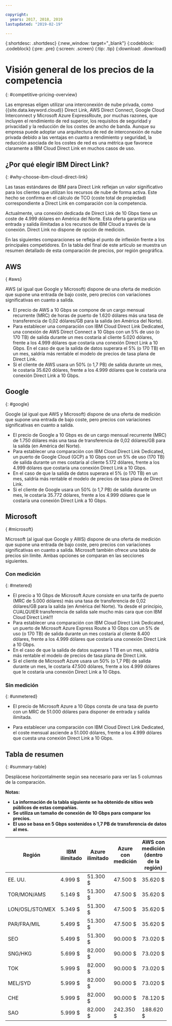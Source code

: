 ```yaml
---

copyright:
  years: 2017, 2018, 2019
lastupdated: "2019-02-19"

---
```


{:shortdesc: .shortdesc}
{:new_window: target="_blank"}
{:codeblock: .codeblock}
{:pre: .pre}
{:screen: .screen}
{:tip: .tip}
{:download: .download}

# Visión general de los precios de la competencia
{: #competitive-pricing-overview}

Las empresas eligen utilizar una interconexión de nube privada, como {{site.data.keyword.cloud}} Direct Link, AWS Direct Connect, Google Cloud Interconnect y Microsoft Azure ExpressRoute, por muchas razones, que incluyen el rendimiento de red superior, los requisitos de seguridad y privacidad y la reducción de los costes de ancho de banda. Aunque su empresa puede adoptar una arquitectura de red de interconexión de nube privada debido a las ventajas en cuanto a rendimiento y seguridad, la reducción asociada de los costes de red es una métrica que favorece claramente a IBM Cloud Direct Link en muchos casos de uso. 

## ¿Por qué elegir IBM Direct Link?
{: #why-choose-ibm-cloud-direct-link}

Las tasas estándares de IBM para Direct Link reflejan un valor significativo para los clientes que utilizan los recursos de nube de forma activa. Este hecho se confirma en el cálculo de TCO (coste total de propiedad) correspondiente a Direct Link en comparación con la competencia.

Actualmente, una conexión dedicada de Direct Link de 10 Gbps tiene un coste de 4.999 dólares en América del Norte. Esta oferta garantiza una entrada y salida ilimitadas a los recursos de IBM Cloud a través de la conexión. Direct Link no dispone de opción de medición.

En las siguientes comparaciones se refleja el punto de inflexión frente a los principales competidores. En la tabla del final de este artículo se muestra un resumen detallado de esta comparación de precios, por región geográfica.

## AWS
{ #aws}

AWS (al igual que Google y Microsoft) dispone de una oferta de medición que supone una entrada de bajo coste, pero precios con variaciones significativas en cuanto a salida.
* El precio de AWS a 10 Gbps se compone de un cargo mensual recurrente (MRC) de horas de puerto de 1.620 dólares más una tasa de transferencia de 0,02 dólares/GB para la salida (en América del Norte).
* Para establecer una comparación con IBM Cloud Direct Link Dedicated, una conexión de AWS Direct Connect a 10 Gbps con un 5% de uso (o 170 TB) de salida durante un mes costaría al cliente 5.020 dólares, frente a los 4.999 dólares que costaría una conexión Direct Link a 10 Gbps. En el caso de que la salida de datos superara el 5% (o 170 TB) en un mes, saldría más rentable el modelo de precios de tasa plana de Direct Link.
* Si el cliente de AWS usara un 50% (o 1,7 PB) de salida durante un mes, le costaría 35.620 dólares, frente a los 4.999 dólares que le costaría una conexión Direct Link a 10 Gbps.

## Google
{: #google}

Google (al igual que AWS y Microsoft) dispone de una oferta de medición que supone una entrada de bajo coste, pero precios con variaciones significativas en cuanto a salida.

* El precio de Google a 10 Gbps es de un cargo mensual recurrente (MRC) de 1.750 dólares más una tasa de transferencia de 0,02 dólares/GB para la salida (en América del Norte).
* Para establecer una comparación con IBM Cloud Direct Link Dedicated, un puerto de Google Cloud (GCP) a 10 Gbps con un 5% de uso (170 TB) de salida durante un mes costaría al cliente 5.172 dólares, frente a los 4.999 dólares que costaría una conexión Direct Link a 10 Gbps. 
* En el caso de que la salida de datos superara el 5% (o 170 TB) en un mes, saldría más rentable el modelo de precios de tasa plana de Direct Link.
* Si el cliente de Google usara un 50% (o 1,7 PB) de salida durante un mes, le costaría 35.772 dólares, frente a los 4.999 dólares que le costaría una conexión Direct Link a 10 Gbps.

## Microsoft
{ #microsoft}

Microsoft (al igual que Google y AWS) dispone de una oferta de medición que supone una entrada de bajo coste, pero precios con variaciones significativas en cuanto a salida. Microsoft también ofrece una tabla de precios sin límite. Ambas opciones se comparan en las secciones siguientes.

### Con medición
{: #metered}

* El precio a 10 Gbps de Microsoft Azure consiste en una tarifa de puerto (MRC de 5.000 dólares) más una tasa de transferencia de 0,02 dólares/GB para la salida (en América del Norte). Ya desde el principio, CUALQUIER transferencia de salida sale mucho más cara que con IBM Cloud Direct Link!!!
* Para establecer una comparación con IBM Cloud Direct Link Dedicated, un puerto de Microsoft Azure Express Route a 10 Gbps con un 5% de uso (o 170 TB) de salida durante un mes costaría al cliente 8.400 dólares, frente a los 4.999 dólares que costaría una conexión Direct Link a 10 Gbps. 
* En el caso de que la salida de datos superara 1 TB en un mes, saldría más rentable el modelo de precios de tasa plana de Direct Link.
* Si el cliente de Microsoft Azure usara un 50% (o 1,7 PB) de salida durante un mes, le costaría 47.500 dólares, frente a los 4.999 dólares que le costaría una conexión Direct Link a 10 Gbps.


### Sin medición 
{: #unmetered}

* El precio de Microsoft Azure a 10 Gbps consta de una tasa de puerto con un MRC de 51.000 dólares para disponer de entrada y salida ilimitada.

* Para establecer una comparación con IBM Cloud Direct Link Dedicated, el coste mensual asciende a 51.000 dólares, frente a los 4.999 dólares que cuesta una conexión Direct Link a 10 Gbps. 

## Tabla de resumen
{: #summary-table}

Desplácese horizontalmente según sea necesario para ver las 5 columnas de la comparación.

**Notas:**
* **La información de la tabla siguiente se ha obtenido de sitios web públicos de estas compañías.**
* **Se utiliza un tamaño de conexión de 10 Gbps para comparar los precios.**
* **El uso se basa en 5 Gbps sostenidos o 1,7 PB de transferencia de datos al mes.**


| Región | IBM ilimitado | Azure ilimitado | Azure con medición | AWS con medición (dentro de la región) |
|-----|-----|-----|-----|-----|
| EE. UU. | 4.999 $ | 51.300 $ | 47.500 $ | 35.620 $ |
| TOR/MON/AMS | 5.149 $ | 51.300 $ | 47.500 $ | 35.620 $ |
| LON/OSL/STO/MEX | 5.349 $ | 51.300 $ | 47.500 $ | 35.620 $ |
| PAR/FRA/MIL | 5.499 $ | 51.300 $ | 47.500 $ | 35.620 $ |
| SEO | 5.499 $ | 51.300 $ | 90.000 $ | 73.020 $ |
| SNG/HKG | 5.699 $ | 82.000 $ | 90.000 $ | 73.020 $ |
| TOK | 5.999 $ |82.000 $ | 90.000 $ | 73.020 $ |
| MEL/SYD | 5.999 $ |82.000 $ | 90.000 $ | 73.020 $ |
| CHE | 5.999 $ |82.000 $ | 90.000 $ | 78.120 $ |
| SAO | 5.999 $ |82.000 $ | 242.350 $ | 188.620 $ |


